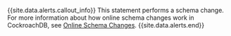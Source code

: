 {{site.data.alerts.callout_info}}
This statement performs a schema change. For more information about how online schema changes work in CockroachDB, see [Online Schema Changes](online-schema-changes.html).
{{site.data.alerts.end}}
